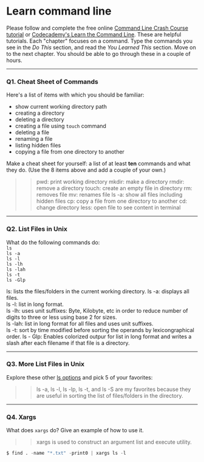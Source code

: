 # Learn command line

Please follow and complete the free online [Command Line Crash Course
tutorial](https://web.archive.org/web/20160708171659/http://cli.learncodethehardway.org/book/) or [Codecademy's Learn the Command Line](https://www.codecademy.com/learn/learn-the-command-line). These are helpful tutorials. Each "chapter" focuses on a command. Type the commands you see in the _Do This_ section, and read the _You Learned This_ section. Move on to the next chapter. You should be able to go through these in a couple of hours.

---

### Q1.  Cheat Sheet of Commands  

Here's a list of items with which you should be familiar:  
* show current working directory path
* creating a directory
* deleting a directory
* creating a file using `touch` command
* deleting a file
* renaming a file
* listing hidden files
* copying a file from one directory to another

Make a cheat sheet for yourself: a list of at least **ten** commands and what they do.  (Use the 8 items above and add a couple of your own.)  

> > pwd: print working directory
> > mkdir: make a directory
> > rmdir: remove a directory
> > touch: create an empty file in directory
> > rm: removes file
> > mv: renames file
> > ls -a: show all files including hidden files
> > cp: copy a file from one directory to another
> > cd: change directory
> > less: open file to see content in terminal

---

### Q2.  List Files in Unix   

What do the following commands do:  
`ls`  
`ls -a`  
`ls -l`  
`ls -lh`  
`ls -lah`  
`ls -t`  
`ls -Glp`  

> > 
ls: lists the files/folders in the current working directory.
ls -a: displays all files.  
ls -l: list in long format.  
ls -lh: uses unit suffixes: Byte, Kilobyte, etc in order to reduce number of digits to three or less using base 2 for sizes.  
ls -lah: list in long format for all files and uses unit suffixes.  
ls -t: sort by time modified before sorting the operands by lexicongraphical order. 
ls - Glp: Enables colorized outpur for list in long format and writes a slash after each filename if that file is a directory.

---

### Q3.  More List Files in Unix  

Explore these other [ls options](http://www.techonthenet.com/unix/basic/ls.php) and pick 5 of your favorites:

> > ls -a, ls -l, ls -lp, ls -t, and ls -S are my favorites because they are useful in sorting the list of files/folders in the directory.

---

### Q4.  Xargs   

What does `xargs` do? Give an example of how to use it.

> > xargs is used to construct an argument list and execute utility.  
```python
$ find . -name "*.txt" -print0 | xargs ls -l
```

 

